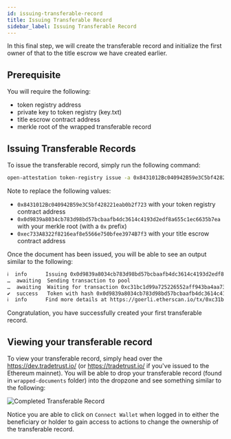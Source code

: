 ```yaml
---
id: issuing-transferable-record
title: Issuing Transferable Record
sidebar_label: Issuing Transferable Record
---
```


In this final step, we will create the transferable record and initialize the first owner of that to the title escrow we have created earlier.

## Prerequisite

You will require the following:

- token registry address
- private key to token registry (key.txt)
- title escrow contract address
- merkle root of the wrapped transferable record

## Issuing Transferable Records

To issue the transferable record, simply run the following command:

```sh
open-attestation token-registry issue -a 0x8431012Bc040942B59e3C5bf428221eab0b2f723 --tokenId 0x0d9839a8034cb783d98bd57bcbaafb4dc3614c4193d2edf8a655c1ec6635b7ea --to 0xec733A8322f8216eaf8e5566e750bfee3974B7f3 -n goerli -f key.txt
```

Note to replace the following values:

- `0x8431012Bc040942B59e3C5bf428221eab0b2f723` with your token registry contract address
- `0x0d9839a8034cb783d98bd57bcbaafb4dc3614c4193d2edf8a655c1ec6635b7ea` with your merkle root (with a `0x` prefix)
- `0xec733A8322f8216eaf8e5566e750bfee3974B7f3` with your title escrow contract address

Once the document has been issued, you will be able to see an output similar to the following:

```txt
ℹ  info      Issuing 0x0d9839a8034cb783d98bd57bcbaafb4dc3614c4193d2edf8a655c1ec6635b7ea to the initial recipient 0xec733A8322f8216eaf8e5566e750bfee3974B7f3 in the registry 0x8431012Bc040942B59e3C5bf428221eab0b2f723
…  awaiting  Sending transaction to pool
…  awaiting  Waiting for transaction 0xc31bc1d99a725226552aff943ba4aa73ea79f93bd3ef0e7f5e63a5040af52457 to be mined
✔  success   Token with hash 0x0d9839a8034cb783d98bd57bcbaafb4dc3614c4193d2edf8a655c1ec6635b7ea has been issued on 0x8431012Bc040942B59e3C5bf428221eab0b2f723 with the initial recipient being 0xec733A8322f8216eaf8e5566e750bfee3974B7f3
ℹ  info      Find more details at https://goerli.etherscan.io/tx/0xc31bc1d99a725226552aff943ba4aa73ea79f93bd3ef0e7f5e63a5040af52457
```

Congratulation, you have successfully created your first transferable record.

## Viewing your transferable record

To view your transferable record, simply head over the https://dev.tradetrust.io/ (or https://tradetrust.io/ if you've issued to the Ethereum mainnet). You will be able to drop your transferable record (found in `wrapped-documents` folder) into the dropzone and see something similar to the following:

![Completed Transferable Record](/docs/integrator-section/transferable-record/issuing-transferable-record/completed.png)

Notice you are able to click on `Connect Wallet` when logged in to either the beneficiary or holder to gain access to actions to change the ownership of the transferable record.
